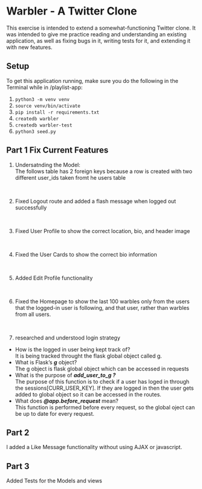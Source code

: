 # Warbler - A Twitter Clone

This exercise is intended to extend a somewhat-functioning Twitter clone. It was intended to give me practice reading and understanding an existing application, as well as fixing bugs in it, writing tests for it, and extending it with new features.

## Setup

To get this application running, make sure you do the following in the Terminal while in /playlist-app:

1. `python3 -m venv venv`
2. `source venv/bin/activate`
3. `pip install -r requirements.txt`
4. `createdb warbler`
5. `createdb warbler-test`
6. `python3 seed.py`


## Part 1 Fix Current Features
1. Undersatnding the Model:  
The follows table has 2 foreign keys because a row is created with two different user_ids taken fromt he users table
<br/>

2. Fixed Logout route and added a flash message when logged out successfully
<br/>

3. Fixed User Profile to show the correct location, bio, and header image
<br/>

4. Fixed the User Cards to show the correct bio information
<br/>

5. Added Edit Profile functionality
<br/>

6. Fixed the Homepage to show the last 100 warbles only from the users that the logged-in user is following, and that user, rather than warbles from all users.
<br/>

7. researched and understood login strategy  
- How is the logged in user being kept track of?  
It is being tracked throught the flask global object called g.
- What is Flask’s ***g*** object?  
The g object is flask global object which can be accessed in requests
- What is the purpose of ***add_user_to_g ?***  
The purpose of this function is to check if a user has loged in through the sessions[CURR_USER_KEY]. If they are logged in then the user gets added to global object so it can be accessed in the routes.
- What does ***@app.before_request*** mean?  
This function is performed before every request, so the global oject can be up to date for every request.

## Part 2
I added a Like Message functionality without using AJAX or javascript.

## Part 3
Added Tests for the Models and views


